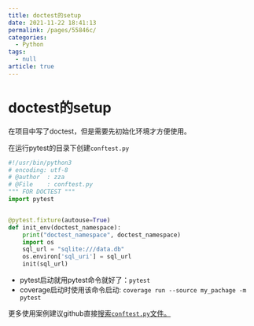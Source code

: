```yaml
---
title: doctest的setup
date: 2021-11-22 18:41:13
permalink: /pages/55846c/
categories: 
  - Python
tags: 
  - null
article: true
---
```

# doctest的setup

在项目中写了doctest，但是需要先初始化环境才方便使用。

在运行pytest的目录下创建`conftest.py`

```python
#!/usr/bin/python3
# encoding: utf-8 
# @author  : zza
# @File    : conftest.py
""" FOR DOCTEST """
import pytest


@pytest.fixture(autouse=True)
def init_env(doctest_namespace):
    print("doctest_namespace", doctest_namespace)
    import os
    sql_url = "sqlite:///data.db"
    os.environ['sql_uri'] = sql_url
    init(sql_url)
```

* pytest启动就用pytest命令就好了：`pytest`
* coverage启动时使用该命令启动: `coverage run --source my_pachage -m pytest`

更多使用案例建议github直接[搜索`conftest.py`文件。](https://github.com/search?l=Python&q=filename%3Aconftest.py&type=Code)
